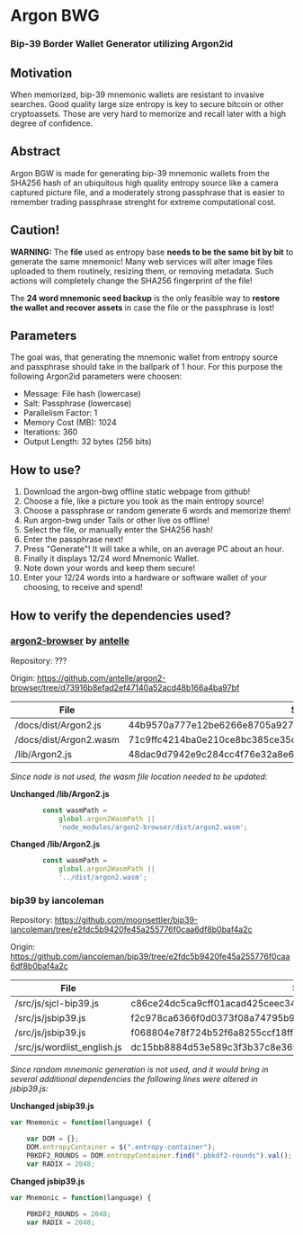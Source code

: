 # Argon BWG
### Bip-39 Border Wallet Generator utilizing Argon2id

## Motivation
When memorized, bip-39 mnemonic wallets are resistant to invasive searches. Good quality large size entropy is key to secure bitcoin or other cryptoassets. Those are very hard to memorize and recall later with a high degree of confidence.

## Abstract
Argon BGW is made for generating bip-39 mnemonic wallets from the SHA256 hash of an ubiquitous high quality entropy source like a camera captured picture file, and a moderately strong passphrase that is easier to remember trading passphrase strenght for extreme computational cost.

## Caution!
**WARNING:** The **file** used as entropy base **needs to be the same bit by bit** to generate the same mnemonic! Many web services will alter image files uploaded to them routinely, resizing them, or removing metadata. Such actions will completely change the SHA256 fingerprint of the file!

The **24 word mnemonic seed backup** is the only feasible way to **restore the wallet and recover assets** in case the file or the passphrase is lost!

## Parameters
The goal was, that generating the mnemonic wallet from entropy source and passphrase should take in the ballpark of 1 hour. For this purpose the following Argon2id parameters were choosen:
- Message: File hash (lowercase)
- Salt: Passphrase (lowercase)
- Parallelism Factor: 1
- Memory Cost (MB): 1024
- Iterations: 360
- Output Length: 32 bytes (256 bits)

## How to use?

1. Download the argon-bwg offline static webpage from github!
2. Choose a file, like a picture you took as the main entropy source!
3. Choose a passphrase or random generate 6 words and memorize them!
4. Run argon-bwg under Tails or other live os offline!
5. Select the file, or manually enter the SHA256 hash!
6. Enter the passphrase next!
7. Press "Generate"! It will take a while, on an average PC about an hour.
8. Finally it displays 12/24 word Mnemonic Wallet.
9. Note down your words and keep them secure!
10. Enter your 12/24 words into a hardware or software wallet of your choosing, to receive and spend!

## How to verify the dependencies used?
### **[argon2-browser](https://github.com/antelle/argon2-browser) by [antelle](https://github.com/antelle)**

Repository: ???

Origin: https://github.com/antelle/argon2-browser/tree/d73916b8efad2ef47140a52acd48b166a4ba97bf

File | SHA256 | State
---|---|---
/docs/dist/Argon2.js | 44b9570a777e12be6266e8705a927d5c67b6e6d333e4a9f10d4350024173338e | Unchanged
/docs/dist/Argon2.wasm | 71c9ffc4214ba0e210ce8bc385ce35d465d89d3b24b777338226d001e508929f | Unchanged
/lib/Argon2.js | 48dac9d7942e9c284cc4f76e32a8e653602304dfe6cf5c2189adb187a8f6d77f | Changed

*Since node is not used, the wasm file location needed to be updated:*

**Unchanged /lib/Argon2.js**
```javascript
        const wasmPath =
            global.argon2WasmPath ||
            'node_modules/argon2-browser/dist/argon2.wasm';
```
**Changed /lib/Argon2.js**
```javascript
        const wasmPath =
            global.argon2WasmPath ||
            '../dist/argon2.wasm';
```

### **bip39 by iancoleman**

Repository: https://github.com/moonsettler/bip39-iancoleman/tree/e2fdc5b9420fe45a255776f0caa6df8b0baf4a2c

Origin: https://github.com/iancoleman/bip39/tree/e2fdc5b9420fe45a255776f0caa6df8b0baf4a2c

File | SHA256 | State
---|---|---
/src/js/sjcl-bip39.js | c86ce24dc5ca9cff01acad425ceec34480776d8dd5918c0e837bb7bf09957eed | Unchanged
/src/js/jsbip39.js | f2c978ca6366f0d0373f08a74795b94b4f24eda3792dbcdbf2664e7db9939846 | Unchanged
/src/js/jsbip39.js | f068804e78f724b52f6a8255ccf18ff946e69d225fbc1dfabb96071a7db69de6 | Changed
/src/js/wordlist_english.js | dc15bb8884d53e589c3f3b37c8e369b16e307690038b6ad473f5c9503105b285 | Unchanged

*Since random mnemonic generation is not used, and it would bring in several additional dependencies the following lines were altered in jsbip39.js:*

**Unchanged jsbip39.js**
```javascript
var Mnemonic = function(language) {

    var DOM = {};
    DOM.entropyContainer = $(".entropy-container");
    PBKDF2_ROUNDS = DOM.entropyContainer.find(".pbkdf2-rounds").val();
    var RADIX = 2048;
```
**Changed jsbip39.js**
```javascript
var Mnemonic = function(language) {

    PBKDF2_ROUNDS = 2048;
    var RADIX = 2048;
```
